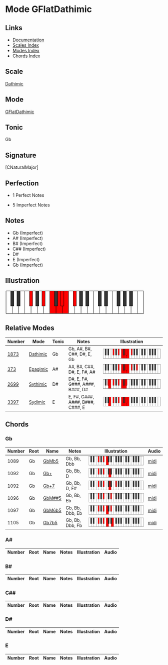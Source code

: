 # Mode GFlatDathimic

## Links

- [Documentation](index.md)
- [Scales Index](Scales.md)
- [Modes Index](Modes.md)
- [Chords Index](Chords.md)

## Scale

[Dathimic](ScaleDathimic.md)

## Mode

[GFlatDathimic](ModeGFlatDathimic.md)

## Tonic

Gb

## Signature

[CNaturalMajor]

## Perfection

 - 1 Perfect Notes

 - 5 Imperfect Notes

## Notes

- Gb (Imperfect)
- A# (Imperfect)
- B# (Imperfect)
- C## (Imperfect)
- D#
- E (Imperfect)
- Gb (Imperfect)

## Illustration

![GFlatDathimic](ModeGFlatDathimic.png)

## Relative Modes

| Number | Mode | Tonic | Notes | Illustration |
|--------|------|-------|-------|--------------|
| [1873](https://ianring.com/musictheory/scales/1873) | [Dathimic](ModeDathimic.md) | Gb | Gb, A#, B#, C##, D#, E, Gb | ![GFlatDathimic](ModeGFlatDathimic.png) |
| [373](https://ianring.com/musictheory/scales/373) | [Epagimic](ModeEpagimic.md) | A# | A#, B#, C##, D#, E, F#, A# | ![ASharpEpagimic](ModeASharpEpagimic.png) |
| [2699](https://ianring.com/musictheory/scales/2699) | [Sythimic](ModeSythimic.md) | D# | D#, E, F#, G###, A###, B###, D# | ![DSharpSythimic](ModeDSharpSythimic.png) |
| [3397](https://ianring.com/musictheory/scales/3397) | [Sydimic](ModeSydimic.md) | E | E, F#, G###, A###, B###, C###, E | ![ENaturalSydimic](ModeENaturalSydimic.png) |

## Chords

### Gb

| Number | Root | Name | Notes | Illustration | Audio |
|--------|------|------|-------|--------------|-------|
| 1089 | Gb | [GbMb5](ChordGFlatMajorFlatFifth.md) | Gb, Bb, Dbb | ![GbMb5](ChordGFlatMajorFlatFifthRootPosition.png) | [midi](ChordGFlatMajorFlatFifthRootPosition.mid) |
| 1092 | Gb | [Gb+](ChordGFlatAugmented.md) | Gb, Bb, D | ![Gb+](ChordGFlatAugmentedRootPosition.png) | [midi](ChordGFlatAugmentedRootPosition.mid) |
| 1092 | Gb | [Gb+7](ChordGFlatAugmentedAugmentedSeventh.md) | Gb, Bb, D, F# | ![Gb+7](ChordGFlatAugmentedAugmentedSeventhRootPosition.png) | [midi](ChordGFlatAugmentedAugmentedSeventhRootPosition.mid) |
| 1096 | Gb | [GbM##5](ChordGFlatMajorDoubleSharpFifth.md) | Gb, Bb, Eb | ![GbM##5](ChordGFlatMajorDoubleSharpFifthRootPosition.png) | [midi](ChordGFlatMajorDoubleSharpFifthRootPosition.mid) |
| 1097 | Gb | [GbM6b5](ChordGFlatMajorSixthFlatFifth.md) | Gb, Bb, Dbb, Eb | ![GbM6b5](ChordGFlatMajorSixthFlatFifthRootPosition.png) | [midi](ChordGFlatMajorSixthFlatFifthRootPosition.mid) |
| 1105 | Gb | [Gb7b5](ChordGFlatDominantSeventhFlatFifth.md) | Gb, Bb, Dbb, Fb | ![Gb7b5](ChordGFlatDominantSeventhFlatFifthRootPosition.png) | [midi](ChordGFlatDominantSeventhFlatFifthRootPosition.mid) |

### A#

| Number | Root | Name | Notes | Illustration | Audio |
|--------|------|------|-------|--------------|-------|

### B#

| Number | Root | Name | Notes | Illustration | Audio |
|--------|------|------|-------|--------------|-------|

### C##

| Number | Root | Name | Notes | Illustration | Audio |
|--------|------|------|-------|--------------|-------|

### D#

| Number | Root | Name | Notes | Illustration | Audio |
|--------|------|------|-------|--------------|-------|

### E

| Number | Root | Name | Notes | Illustration | Audio |
|--------|------|------|-------|--------------|-------|

